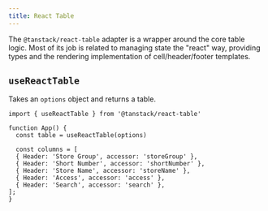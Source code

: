 ```yaml
---
title: React Table
---
```


The `@tanstack/react-table` adapter is a wrapper around the core table logic. Most of its job is related to managing state the "react" way, providing types and the rendering implementation of cell/header/footer templates.

## `useReactTable`

Takes an `options` object and returns a table.

```tsx
import { useReactTable } from '@tanstack/react-table'

function App() {
  const table = useReactTable(options)

  const columns = [
  { Header: 'Store Group', accessor: 'storeGroup' },
  { Header: 'Short Number', accessor: 'shortNumber' },
  { Header: 'Store Name', accessor: 'storeName' },
  { Header: 'Access', accessor: 'access' },
  { Header: 'Search', accessor: 'search' },
];
}
```
